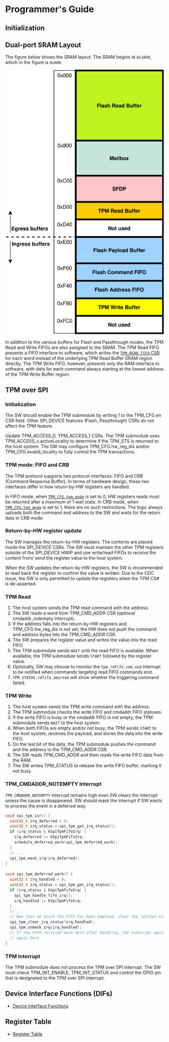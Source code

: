 # Programmer's Guide

## Initialization

## Dual-port SRAM Layout

The figure below shows the SRAM layout.
The SRAM begins at `0x1000`, which in the figure is `0x000`.

![SPI Device Dual-port SRAM Layout](../doc/spid_sram_layout.svg)

In addition to the various buffers for Flash and Passthrough modes, the TPM Read and Write FIFOs are also assigned to the SRAM.
The TPM Read FIFO presents a FIFO interface to software, which writes the [`TPM_READ_FIFO` CSR](registers.md#tpm_read_fifo) for each word instead of the underlying TPM Read Buffer SRAM region directly.
The TPM Write FIFO, however, presents only the RAM interface to software, with data for each command always starting at the lowest address of the TPM Write Buffer region.

## TPM over SPI

### Initialization

The SW should enable the TPM submodule by writing 1 to the TPM_CFG.en CSR field.
Other SPI_DEVICE features (Flash, Passthrough) CSRs do not affect the TPM feature.

Update TPM_ACCESS_0, TPM_ACCESS_1 CSRs.
The TPM submodule uses TPM_ACCESS_x.activeLocality to determine if the TPM_STS is returned to the host system.
The SW may configure TPM_CFG.hw_reg_dis and/or TPM_CFG.invalid_locality to fully control the TPM transactions.

### TPM mode: FIFO and CRB

The TPM protocol supports two protocol interfaces: FIFO and CRB (Command Response Buffer).
In terms of hardware design, these two interfaces differ in how return-by-HW registers are handled.

In FIFO mode, when [`TPM_CFG.tpm_mode`](registers.md#tpm_cfg) is set to 0, HW registers reads must be returned after a maximum of 1 wait state.
In CRB mode, when [`TPM_CFG.tpm_mode`](registers.md#tpm_cfg) is set to 1, there are no such restrictions.
The logic always uploads both the command and address to the SW and waits for the return data in CRB mode.

### Return-by-HW register update

The SW manages the return-by-HW registers.
The contents are placed inside the SPI_DEVICE CSRs.
The SW must maintain the other TPM registers outside of the SPI_DEVICE HWIP and use write/read FIFOs to receive the content from/ send the register value to the host system.

When the SW updates the return-by-HW registers, the SW is recommended to read back the register to confirm the value is written.
Due to the CDC issue, the SW is only permitted to update the registers when the TPM CS# is de-asserted.

### TPM Read

1. The host system sends the TPM read command with the address.
2. The SW reads a word from TPM_CMD_ADDR CSR (optional cmdaddr_notempty interrupt).
  1. If the address falls into the return-by-HW registers and TPM_CFG.hw_reg_dis is not set, the HW does not push the command and address bytes into the TPM_CMD_ADDR CSR.
3. The SW prepares the register value and writes the value into the read FIFO.
4. The TPM submodule sends `WAIT` until the read FIFO is available.
   When available, the TPM submodule sends `START` followed by the register value.
5. Optionally, SW may choose to monitor the `tpm_rdfifo_cmd_end` interrupt to be notified when commands targeting read FIFO commands end.
  1. `TPM_STATUS.rdfifo_aborted` will show whether the triggering command failed.

### TPM Write

1. The host system sends the TPM write command with the address.
2. The TPM submodule checks the write FIFO and cmdaddr FIFO statuses.
3. If the write FIFO is busy or the cmdaddr FIFO is not empty, the TPM submodule sends `WAIT` to the host system.
4. When both FIFOs are empty and/or not busy, the TPM sends `START` to the host system, receives the payload, and stores the data into the write FIFO.
5. On the last bit of the data, the TPM submodule pushes the command and the address to the TPM_CMD_ADDR CSR.
6. The SW reads TPM_CMD_ADDR and then reads the write FIFO data from the RAM.
7. The SW writes TPM_STATUS to release the write FIFO buffer, marking it not busy.

### TPM_CMDADDR_NOTEMPTY Interrupt

`TPM_CMDADDR_NOTEMPTY` interrupt remains high even SW clears the interrupt unless the cause is disappeared.
SW should mask the interrupt if SW wants to process the event in a deferred way.

```c
void spi_tpm_isr() {
  uint32_t irq_deferred = 0;
  uint32_t irq_status = spi_tpm_get_irq_status();
  if (irq_status & kSpiTpmFifoIrq) {
    irq_deferred |= kSpiTpmFifoIrq;
    schedule_deferred_work(spi_tpm_deferred_work);
  }
  // ...
  spi_tpm_mask_irq(irq_deferred);
}

void spi_tpm_deferred_work() {
  uint32_t irq_handled = 0;
  uint32_t irq_status = spi_tpm_get_irq_status();
  if (irq_status & kSpiTpmFifoIrq) {
    spi_tpm_handle_fifo_irq();
    irq_handled |= kSpiTpmFifoIrq;
  }
  // ...
  // Now that we think the FIFO has been emptied, clear the latched status.
  spi_tpm_clear_irq_status(irq_handled);
  spi_tpm_unmask_irq(irq_handled);
  // If the FIFO received more data after handling, the interrupt would assert
  // again here.
}
```


### TPM Interrupt

The TPM submodule does not process the TPM over SPI interrupt.
The SW must check TPM_INT_ENABLE, TPM_INT_STATUS and control the GPIO pin that is designated to the TPM over SPI interrupt.

## Device Interface Functions (DIFs)

- [Device Interface Functions](../../../../sw/device/lib/dif/dif_spi_device.h)

## Register Table

* [Register Table](registers.md#registers)
